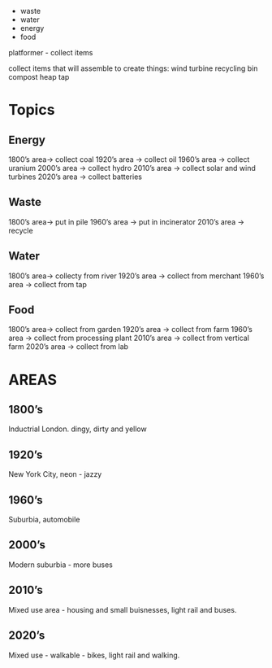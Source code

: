 - waste
- water
- energy
- food

platformer - collect items

collect items that will assemble to create things:
wind turbine
recycling bin
compost heap
tap
# Topics
## Energy
1800’s area→ collect coal
1920’s area → collect oil
1960’s area → collect uranium
2000’s area → collect hydro
2010’s area → collect solar and wind turbines
2020’s area → collect batteries

## Waste
1800’s area→ put in pile
1960’s area → put in incinerator
2010’s area → recycle

## Water
1800’s area→ collecty from river
1920’s area → collect from merchant 
1960’s area → collect from tap

## Food
1800’s area→ collect from garden
1920’s area → collect from farm
1960’s area → collect from processing plant
2010’s area → collect from vertical farm
2020’s area → collect from lab

# AREAS
## 1800’s
Inductrial London. dingy, dirty and yellow
## 1920’s
New York City, neon - jazzy
## 1960’s
Suburbia, automobile
## 2000’s
Modern suburbia - more buses
## 2010’s
Mixed use area - housing and small buisnesses, light rail and buses.
## 2020’s
Mixed use - walkable - bikes, light rail and walking.
